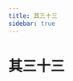```yaml
---
title: 其三十三
sidebar: true
---
```


# 其三十三

<ClientOnly>
<title-pv/>
</ClientOnly>



<ClientOnly>
  <leave/>
</ClientOnly/>